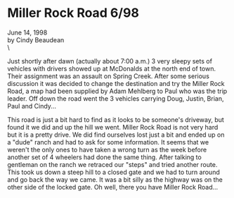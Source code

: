 # Miller Rock Road 6/98

June 14, 1998\
by Cindy Beaudean\
\

Just shortly after dawn (actually about 7:00 a.m.) 3 very sleepy sets of vehicles with drivers showed up at McDonalds at the north end of town. Their assignment was an assault on Spring Creek. After some serious discussion it was decided to change the destination and try the Miller Rock Road, a map had been supplied by Adam Mehlberg to Paul who was the trip leader. Off down the road went the 3 vehicles carrying Doug, Justin, Brian, Paul and Cindy\...

This road is just a bit hard to find as it looks to be someone\'s driveway, but found it we did and up the hill we went. Miller Rock Road is not very hard but it is a pretty drive. We did find ourselves lost just a bit and ended up on a \"dude\" ranch and had to ask for some information. It seems that we weren\'t the only ones to have taken a wrong turn as the week before another set of 4 wheelers had done the same thing. After talking to gentleman on the ranch we retraced our \"steps\" and tried another route. This took us down a steep hill to a closed gate and we had to turn around and go back the way we came. It was a bit silly as the highway was on the other side of the locked gate. Oh well, there you have Miller Rock Road\...
